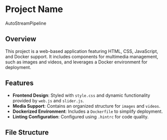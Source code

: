# Project Name
 AutoStreamPipeline

## Overview
This project is a web-based application featuring HTML, CSS, JavaScript, and Docker support. It includes components for multimedia management, such as images and videos, and leverages a Docker environment for deployment.

## Features
- **Frontend Design**: Styled with `style.css` and dynamic functionality provided by `web.js` and `slider.js`.
- **Media Support**: Contains an organized structure for `images` and `videos`.
- **Dockerized Environment**: Includes a `Dockerfile` to simplify deployment.
- **Linting Configuration**: Configured using `.hintrc` for code quality.

## File Structure

